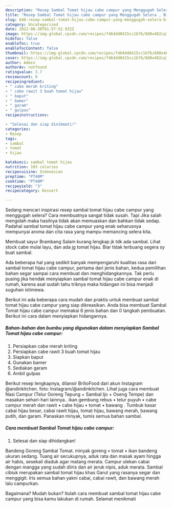 ```yaml
---
description: "Resep Sambal Tomat hijau cabe campur yang Menggugah Selera , Bisa Manjain Lidah"
title: "Resep Sambal Tomat hijau cabe campur yang Menggugah Selera , Bisa Manjain Lidah"
slug: 648-resep-sambal-tomat-hijau-cabe-campur-yang-menggugah-selera-bisa-manjain-lidah
category: Uncategorized
date: 2022-08-30T01:57:52.932Z
image: https://img-global.cpcdn.com/recipes/f464dd8415cc1b76/680x482cq70/sambal-tomat-hijau-cabe-campur-foto-resep-utama.jpg
hideToc: false
enableToc: true
enableTocContent: false
thumbnail: https://img-global.cpcdn.com/recipes/f464dd8415cc1b76/680x482cq70/sambal-tomat-hijau-cabe-campur-foto-resep-utama.jpg
cover: https://img-global.cpcdn.com/recipes/f464dd8415cc1b76/680x482cq70/sambal-tomat-hijau-cabe-campur-foto-resep-utama.jpg
author: Admin
authorAv: notfound
ratingvalue: 3.7
reviewcount: 9
recipeingredient:
- " cabe merah kriting"
- " cabe rawit 3 buah tomat hijau"
- " baput"
- " bamer"
- " garam"
- " gulpas"
recipeinstructions:

- "Selesai dan siap dinikmati!"
categories:
- Resep
tags:
- sambal
- tomat
- hijau

katakunci: sambal tomat hijau 
nutrition: 103 calories
recipecuisine: Indonesian
preptime: "PT40M"
cooktime: "PT40M"
recipeyield: "3"
recipecategory: Dessert

---
```



Sedang mencari inspirasi resep sambal tomat hijau cabe campur yang menggugah selera? Cara membuatnya sangat tidak susah. Tapi Jika salah mengolah maka hasilnya tidak akan memuaskan dan bahkan tidak sedap. Padahal sambal tomat hijau cabe campur yang enak seharusnya mempunyai aroma dan cita rasa yang mampu memancing selera kita.


Membuat sayur Brambang Salam kurang lengkap jk tdk ada sambal. Lihat stock cabe mulai layu, dan ada jg tomat hijau. Biar tidak terbuang segera sy buat sambal.

Ada beberapa hal yang sedikit banyak mempengaruhi kualitas rasa dari sambal tomat hijau cabe campur, pertama dari jenis bahan, kedua pemilihan bahan segar sampai cara membuat dan menghidangkannya. Tak perlu pusing jika hendak menyiapkan sambal tomat hijau cabe campur enak di rumah, karena asal sudah tahu triknya maka hidangan ini bisa menjadi suguhan istimewa.


Berikut ini ada beberapa cara mudah dan praktis untuk membuat sambal tomat hijau cabe campur yang siap dikreasikan. Anda bisa membuat Sambal Tomat hijau cabe campur memakai 6 jenis bahan dan 0 langkah pembuatan. Berikut ini cara dalam menyiapkan hidangannya.

<!--inarticleads1-->

##### Bahan-bahan dan bumbu yang digunakan dalam menyiapkan Sambal Tomat hijau cabe campur:

1. Persiapkan  cabe merah kriting
1. Persiapkan  cabe rawit 3 buah tomat hijau
1. Siapkan  baput
1. Gunakan  bamer
1. Sediakan  garam
1. Ambil  gulpas


Berikut resep lengkapnya, dilansir BrilioFood dari akun Instagram @andinkitchen. foto: Instagram/@andinkitchen. Lihat juga cara membuat Nasi Campur (Telur Goreng Tepung + Sambal Ijo + Oseng Tempe) dan masakan sehari-hari lainnya.. ikan gembung rebus • telur puyuh • cabe campur merah dan rawit • cabe hijau • tomat • bawang . Tumbuk kasar cabai hijau besar, cabai rawit hijau, tomat hijau, bawang merah, bawang putih, dan garam. Panaskan minyak, tumis semua bahan sambal. 

<!--inarticleads2-->

##### Cara membuat Sambal Tomat hijau cabe campur:


1. Selesai dan siap dihidangkan!

Bandeng Goreng Sambal Tomat. minyak goreng • tomat • ikan bandeng ukuran sedang. Tuang air secukupnya, aduk rata dan masak ayam hingga air habis, sesekali diaduk agar matang merata. Campur ulekan cabai dengan mangga yang sudah diiris dan air jeruk nipis, aduk merata. Sambal cibiuk merupakan sambal tomat hijau khas Garut yang rasanya segar dan menggigit. Iris semua bahan yakni cabai, cabai rawit, dan bawang merah lalu campurkan. 

Bagaimana? Mudah bukan? Itulah cara membuat sambal tomat hijau cabe campur yang bisa kamu lakukan di rumah. Selamat menikmati
